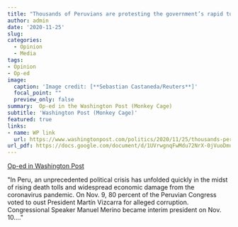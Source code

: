 ```yaml
---
title: "Thousands of Peruvians are protesting the government’s rapid turnovers"
author: admin
date: '2020-11-25'
slug:
categories:
  - Opinion
  - Media
tags:
- Opinion
- Op-ed
image:
  caption: 'Image credit: [**Sebastian Castaneda/Reuters**]'
  focal_point: ""
  preview_only: false
summary:  Op-ed in the Washington Post (Monkey Cage)
subtitle: 'Washington Post (Monkey Cage)'
featured: true
links:
- name: WP link
  url: https://www.washingtonpost.com/politics/2020/11/25/thousands-peruvians-are-protesting-governments-rapid-turnovers/
url_pdf: https://docs.google.com/document/d/1UVrwgnqFwMdu72NrX-0jVuoDmu70siuw/edit?usp=sharing&ouid=105530149131283757328&rtpof=true&sd=true
---
```


[Op-ed in Washington Post](https://www.washingtonpost.com/politics/2020/11/25/thousands-peruvians-are-protesting-governments-rapid-turnovers/)

"In Peru, an unprecedented political crisis has unfolded quickly in the midst of rising death tolls and widespread economic damage from the coronavirus pandemic. On Nov. 9, 80 percent of the Peruvian Congress voted to oust President Martín Vizcarra for alleged corruption. Congressional Speaker Manuel Merino became interim president on Nov. 10...."